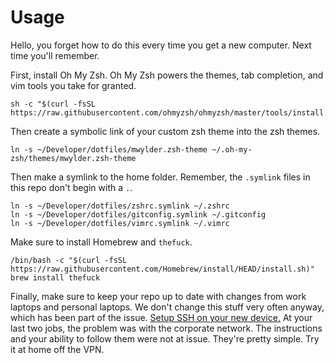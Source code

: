 # Usage
Hello, you forget how to do this every time you get a new computer. Next time you'll remember.

First, install Oh My Zsh. Oh My Zsh powers the themes, tab completion, and vim tools you take for granted.
```
sh -c "$(curl -fsSL https://raw.githubusercontent.com/ohmyzsh/ohmyzsh/master/tools/install.sh)"
```

Then create a symbolic link of your custom zsh theme into the zsh themes.
```
ln -s ~/Developer/dotfiles/mwylder.zsh-theme ~/.oh-my-zsh/themes/mwylder.zsh-theme
```

Then make a symlink to the home folder. Remember, the `.symlink` files in this repo don't begin with a `.`.
```
ln -s ~/Developer/dotfiles/zshrc.symlink ~/.zshrc
ln -s ~/Developer/dotfiles/gitconfig.symlink ~/.gitconfig
ln -s ~/Developer/dotfiles/vimrc.symlink ~/.vimrc
```

Make sure to install Homebrew and `thefuck`.
```
/bin/bash -c "$(curl -fsSL https://raw.githubusercontent.com/Homebrew/install/HEAD/install.sh)"
brew install thefuck
```

Finally, make sure to keep your repo up to date with changes from work laptops and personal laptops. We don't change this stuff very often anyway, which has been part of the issue. [Setup SSH on your new device.](https://docs.github.com/en/authentication/connecting-to-github-with-ssh/adding-a-new-ssh-key-to-your-github-account) At your last two jobs, the problem was with the corporate network. The instructions and your ability to follow them were not at issue. They're pretty simple. Try it at home off the VPN.


